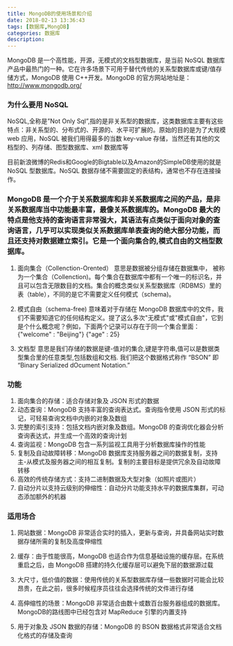 ```yaml
---
title: MongoDB的使用场景和介绍
date: 2018-02-13 13:36:43
tags: [数据库,MongDB]
categories: 数据库
description: 
---
```


MongoDB 是一个高性能，开源，无模式的文档型数据库，是当前 NoSQL 数据库产品中最热门的一种。它在许多场景下可用于替代传统的关系型数据库或键/值存储方式，MongoDB 使用 C++开发。MongoDB 的官方网站地址是：http://www.mongodb.org/
<!-- more -->

### 为什么要用 NoSQL

NoSQL,全称是”Not Only Sql”,指的是非关系型的数据库，这类数据库主要有这些特点：非关系型的、分布式的、开源的、水平可扩展的。原始的目的是为了大规模 web 应用，NoSQL 被我们用得最多的当数 key-value 存储，当然还有其他的文档型的、列存储、图型数据库、xml 数据库等

目前新浪微博的Redis和Google的Bigtable以及Amazon的SimpleDB使用的就是 NoSQL 型数据库。NoSQL 数据存储不需要固定的表结构，通常也不存在连接操作。

### MongoDB 是一个介于关系数据库和非关系数据库之间的产品，是非关系数据库当中功能最丰富，最像关系数据库的。MongoDB 最大的特点是他支持的查询语言非常强大，其语法有点类似于面向对象的查询语言，几乎可以实现类似关系数据库单表查询的绝大部分功能，而且还支持对数据建立索引。它是一个面向集合的,模式自由的文档型数据库。

1. 面向集合（Collenction-Orented）
意思是数据被分组存储在数据集中， 被称为一个集合（Collenction)。每个集合在数据库中都有一个唯一的标识名，并且可以包含无限数目的文档。集合的概念类似关系型数据库（RDBMS）里的表（table），不同的是它不需要定义任何模式（schema)。

2. 模式自由（schema-free)
意味着对于存储在 MongoDB 数据库中的文件，我们不需要知道它的任何结构定义。提了这么多次"无模式"或"模式自由"，它到是个什么概念呢？例如，下面两个记录可以存在于同一个集合里面：
{"welcome" : "Beijing"}
{"age" : 25}

3. 文档型
意思是我们存储的数据是键-值对的集合,键是字符串,值可以是数据类型集合里的任意类型,包括数组和文档. 我们把这个数据格式称作 “BSON” 即 “Binary Serialized dOcument Notation.”


### 功能
1. 面向集合的存储：适合存储对象及 JSON 形式的数据
2. 动态查询：MongoDB 支持丰富的查询表达式。查询指令使用 JSON 形式的标记，可轻易查询文档中内嵌的对象及数组
3. 完整的索引支持：包括文档内嵌对象及数组。MongoDB 的查询优化器会分析查询表达式，并生成一个高效的查询计划
4. 查询监视：MongoDB 包含一系列监视工具用于分析数据库操作的性能
5. 复制及自动故障转移：MongoDB 数据库支持服务器之间的数据复制，支持主-从模式及服务器之间的相互复制。复制的主要目标是提供冗余及自动故障转移
6. 高效的传统存储方式：支持二进制数据及大型对象（如照片或图片）
7. 自动分片以支持云级别的伸缩性：自动分片功能支持水平的数据库集群，可动态添加额外的机器


### 适用场合

1. 网站数据：MongoDB 非常适合实时的插入，更新与查询，并具备网站实时数据存储所需的复制及高度伸缩性

2. 缓存：由于性能很高，MongoDB 也适合作为信息基础设施的缓存层。在系统重启之后，由 MongoDB 搭建的持久化缓存层可以避免下层的数据源过载

3. 大尺寸，低价值的数据：使用传统的关系型数据库存储一些数据时可能会比较昂贵，在此之前，很多时候程序员往往会选择传统的文件进行存储

4. 高伸缩性的场景：MongoDB 非常适合由数十或数百台服务器组成的数据库。MongoDB的路线图中已经包含对 MapReduce 引擎的内置支持

5. 用于对象及 JSON 数据的存储：MongoDB 的 BSON 数据格式非常适合文档化格式的存储及查询
